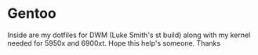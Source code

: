 # Gentoo

Inside are my dotfiles for DWM (Luke Smith's st build) along with my kernel needed for 5950x and 6900xt. Hope this help's someone. Thanks 
